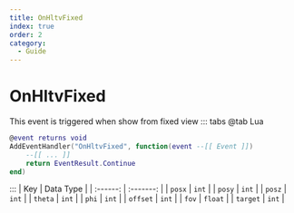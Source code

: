 ```yaml
---
title: OnHltvFixed
index: true
order: 2
category:
  - Guide
---
```


# OnHltvFixed
This event is triggered when show from fixed view
::: tabs
@tab Lua
```lua
@event returns void
AddEventHandler("OnHltvFixed", function(event --[[ Event ]])
    --[[ ... ]]
    return EventResult.Continue
end)
```

:::
|    Key   | Data Type |
| :------: | :-------: |
|  `posx`  |   `int`   |
|  `posy`  |   `int`   |
|  `posz`  |   `int`   |
|  `theta` |   `int`   |
|   `phi`  |   `int`   |
| `offset` |   `int`   |
|   `fov`  |  `float`  |
| `target` |   `int`   |